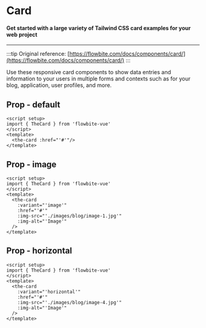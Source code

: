 <script setup>
import CardDefaultExample from './examples/CardDefaultExample.vue'
import CardImageExample from './examples/CardImageExample.vue'
import CardHorizontalExample from './examples/CardHorizontalExample.vue'
</script>
# Card

#### Get started with a large variety of Tailwind CSS card examples for your web project

---

:::tip
Original reference: [https://flowbite.com/docs/components/card/](https://flowbite.com/docs/components/card/)
:::

Use these responsive card components to show data entries and information to your users in multiple forms and contexts such as for your blog, application, user profiles, and more.

## Prop - default

<CardDefaultExample />

```vue
<script setup>
import { TheCard } from 'flowbite-vue'
</script>
<template>
  <the-card :href="'#'"/>
</template>
```

## Prop - image

<CardImageExample />

```vue
<script setup>
import { TheCard } from 'flowbite-vue'
</script>
<template>
  <the-card 
    :variant="'image'" 
    :href="'#'" 
    :img-src="'./images/blog/image-1.jpg'" 
    :img-alt="'Image'"
  />
</template>
```

## Prop - horizontal

<CardHorizontalExample />

```vue
<script setup>
import { TheCard } from 'flowbite-vue'
</script>
<template>
  <the-card 
    :variant="'horizontal'" 
    :href="'#'" 
    :img-src="'./images/blog/image-4.jpg'" 
    :img-alt="'Image'"
  />
</template>
```
